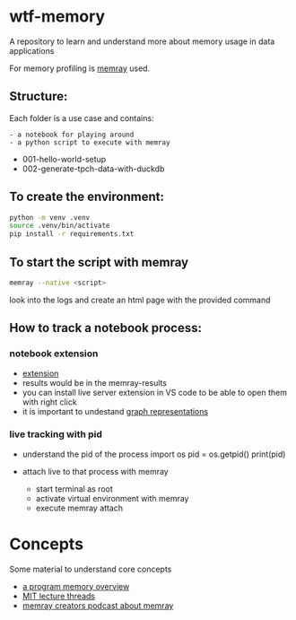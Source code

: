 # wtf-memory
A repository to learn and understand more about memory usage in data applications

For memory profiling is [memray](https://github.com/bloomberg/memray) used. 

## Structure:
Each folder is a use case and contains:

    - a notebook for playing around
    - a python script to execute with memray


- 001-hello-world-setup
- 002-generate-tpch-data-with-duckdb


## To create the environment:
```bash
python -m venv .venv
source .venv/bin/activate
pip install -r requirements.txt
```

## To start the script with memray
```bash
memray --native <script>
```

look into the logs and create an html page with the provided command

## How to track a notebook process:

### notebook extension
- [extension](https://bloomberg.github.io/memray/jupyter_magic.html)
- results would be in the memray-results 
- you can install live server extension in VS code to be able to open them with right click
- it is important to undestand [graph representations](https://bloomberg.github.io/memray/flamegraph.html)

### live tracking with pid
- understand the pid of the process
import os
pid = os.getpid()
print(pid)

- attach live to that process with memray
    - start terminal as root 
    - activate virtual environment with memray
    - execute memray attach <pid>


# Concepts 
Some material to understand core concepts

- [a program memory overview](https://www.youtube.com/watch?v=5OJRqkYbK-4)
- [MIT lecture threads](https://youtu.be/gA4YXUJX7t8?t=281)
- [memray creators podcast about memray](https://www.youtube.com/watch?v=wn_2e33KaYQ)



